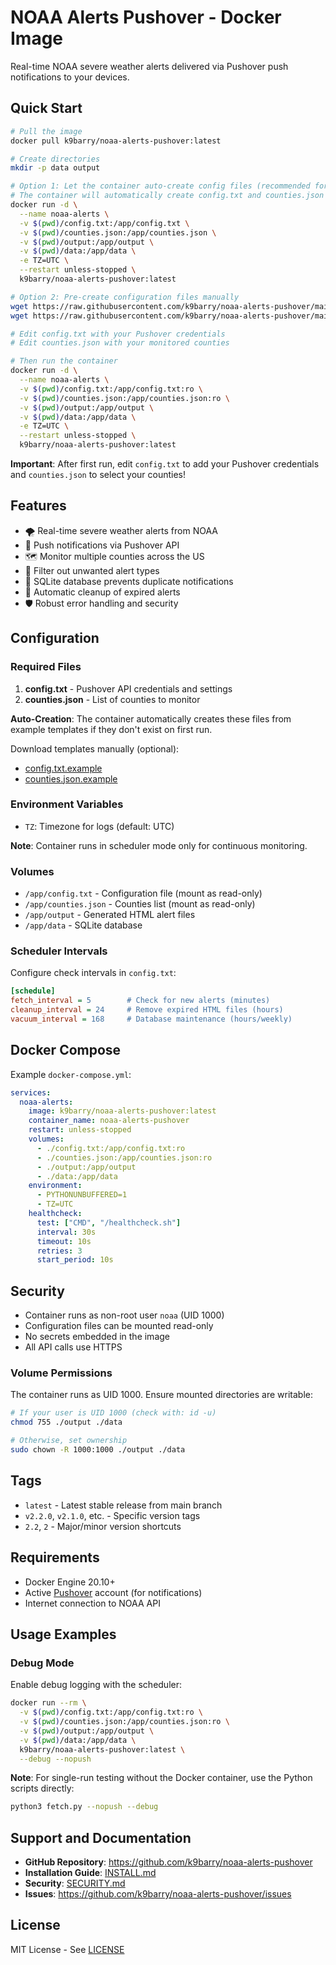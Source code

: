 # NOAA Alerts Pushover - Docker Image

Real-time NOAA severe weather alerts delivered via Pushover push notifications to your devices.

## Quick Start

```bash
# Pull the image
docker pull k9barry/noaa-alerts-pushover:latest

# Create directories
mkdir -p data output

# Option 1: Let the container auto-create config files (recommended for first-time users)
# The container will automatically create config.txt and counties.json from example files
docker run -d \
  --name noaa-alerts \
  -v $(pwd)/config.txt:/app/config.txt \
  -v $(pwd)/counties.json:/app/counties.json \
  -v $(pwd)/output:/app/output \
  -v $(pwd)/data:/app/data \
  -e TZ=UTC \
  --restart unless-stopped \
  k9barry/noaa-alerts-pushover:latest

# Option 2: Pre-create configuration files manually
wget https://raw.githubusercontent.com/k9barry/noaa-alerts-pushover/main/config.txt.example -O config.txt
wget https://raw.githubusercontent.com/k9barry/noaa-alerts-pushover/main/counties.json.example -O counties.json

# Edit config.txt with your Pushover credentials
# Edit counties.json with your monitored counties

# Then run the container
docker run -d \
  --name noaa-alerts \
  -v $(pwd)/config.txt:/app/config.txt:ro \
  -v $(pwd)/counties.json:/app/counties.json:ro \
  -v $(pwd)/output:/app/output \
  -v $(pwd)/data:/app/data \
  -e TZ=UTC \
  --restart unless-stopped \
  k9barry/noaa-alerts-pushover:latest
```

**Important**: After first run, edit `config.txt` to add your Pushover credentials and `counties.json` to select your counties!

## Features

- 🌪️ Real-time severe weather alerts from NOAA
- 📱 Push notifications via Pushover API
- 🗺️ Monitor multiple counties across the US
- 🔕 Filter out unwanted alert types
- 💾 SQLite database prevents duplicate notifications
- 🔄 Automatic cleanup of expired alerts
- 🛡️ Robust error handling and security

## Configuration

### Required Files

1. **config.txt** - Pushover API credentials and settings
2. **counties.json** - List of counties to monitor

**Auto-Creation**: The container automatically creates these files from example templates if they don't exist on first run.

Download templates manually (optional):
- [config.txt.example](https://raw.githubusercontent.com/k9barry/noaa-alerts-pushover/main/config.txt.example)
- [counties.json.example](https://raw.githubusercontent.com/k9barry/noaa-alerts-pushover/main/counties.json.example)

### Environment Variables

- `TZ`: Timezone for logs (default: UTC)

**Note**: Container runs in scheduler mode only for continuous monitoring.

### Volumes

- `/app/config.txt` - Configuration file (mount as read-only)
- `/app/counties.json` - Counties list (mount as read-only)
- `/app/output` - Generated HTML alert files
- `/app/data` - SQLite database

### Scheduler Intervals

Configure check intervals in `config.txt`:

```ini
[schedule]
fetch_interval = 5        # Check for new alerts (minutes)
cleanup_interval = 24     # Remove expired HTML files (hours)
vacuum_interval = 168     # Database maintenance (hours/weekly)
```

## Docker Compose

Example `docker-compose.yml`:

```yaml
services:
  noaa-alerts:
    image: k9barry/noaa-alerts-pushover:latest
    container_name: noaa-alerts-pushover
    restart: unless-stopped
    volumes:
      - ./config.txt:/app/config.txt:ro
      - ./counties.json:/app/counties.json:ro
      - ./output:/app/output
      - ./data:/app/data
    environment:
      - PYTHONUNBUFFERED=1
      - TZ=UTC
    healthcheck:
      test: ["CMD", "/healthcheck.sh"]
      interval: 30s
      timeout: 10s
      retries: 3
      start_period: 10s
```

## Security

- Container runs as non-root user `noaa` (UID 1000)
- Configuration files can be mounted read-only
- No secrets embedded in the image
- All API calls use HTTPS

### Volume Permissions

The container runs as UID 1000. Ensure mounted directories are writable:

```bash
# If your user is UID 1000 (check with: id -u)
chmod 755 ./output ./data

# Otherwise, set ownership
sudo chown -R 1000:1000 ./output ./data
```

## Tags

- `latest` - Latest stable release from main branch
- `v2.2.0`, `v2.1.0`, etc. - Specific version tags
- `2.2`, `2` - Major/minor version shortcuts

## Requirements

- Docker Engine 20.10+
- Active [Pushover](https://pushover.net) account (for notifications)
- Internet connection to NOAA API

## Usage Examples

### Debug Mode

Enable debug logging with the scheduler:

```bash
docker run --rm \
  -v $(pwd)/config.txt:/app/config.txt:ro \
  -v $(pwd)/counties.json:/app/counties.json:ro \
  -v $(pwd)/output:/app/output \
  -v $(pwd)/data:/app/data \
  k9barry/noaa-alerts-pushover:latest \
  --debug --nopush
```

**Note**: For single-run testing without the Docker container, use the Python scripts directly:
```bash
python3 fetch.py --nopush --debug
```

## Support and Documentation

- **GitHub Repository**: https://github.com/k9barry/noaa-alerts-pushover
- **Installation Guide**: [INSTALL.md](https://github.com/k9barry/noaa-alerts-pushover/blob/main/INSTALL.md)
- **Security**: [SECURITY.md](https://github.com/k9barry/noaa-alerts-pushover/blob/main/SECURITY.md)
- **Issues**: https://github.com/k9barry/noaa-alerts-pushover/issues

## License

MIT License - See [LICENSE](https://github.com/k9barry/noaa-alerts-pushover/blob/main/LICENSE)
